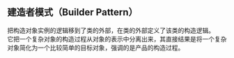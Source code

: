 ## **建造者模式（Builder Pattern）**
把构造对象实例的逻辑移到了类的外部，在类的外部定义了该类的构造逻辑。<br/>
它把一个复杂对象的构造过程从对象的表示中分离出来，其直接结果是将一个复杂对象简化为一个比较简单的目标对象，强调的是产品的构造过程。